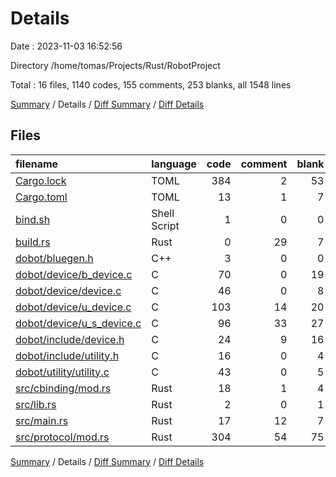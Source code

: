 # Details

Date : 2023-11-03 16:52:56

Directory /home/tomas/Projects/Rust/RobotProject

Total : 16 files,  1140 codes, 155 comments, 253 blanks, all 1548 lines

[Summary](results.md) / Details / [Diff Summary](diff.md) / [Diff Details](diff-details.md)

## Files
| filename | language | code | comment | blank | total |
| :--- | :--- | ---: | ---: | ---: | ---: |
| [Cargo.lock](/Cargo.lock) | TOML | 384 | 2 | 53 | 439 |
| [Cargo.toml](/Cargo.toml) | TOML | 13 | 1 | 7 | 21 |
| [bind.sh](/bind.sh) | Shell Script | 1 | 0 | 0 | 1 |
| [build.rs](/build.rs) | Rust | 0 | 29 | 7 | 36 |
| [dobot/bluegen.h](/dobot/bluegen.h) | C++ | 3 | 0 | 0 | 3 |
| [dobot/device/b_device.c](/dobot/device/b_device.c) | C | 70 | 0 | 19 | 89 |
| [dobot/device/device.c](/dobot/device/device.c) | C | 46 | 0 | 8 | 54 |
| [dobot/device/u_device.c](/dobot/device/u_device.c) | C | 103 | 14 | 20 | 137 |
| [dobot/device/u_s_device.c](/dobot/device/u_s_device.c) | C | 96 | 33 | 27 | 156 |
| [dobot/include/device.h](/dobot/include/device.h) | C | 24 | 9 | 16 | 49 |
| [dobot/include/utility.h](/dobot/include/utility.h) | C | 16 | 0 | 4 | 20 |
| [dobot/utility/utility.c](/dobot/utility/utility.c) | C | 43 | 0 | 5 | 48 |
| [src/cbinding/mod.rs](/src/cbinding/mod.rs) | Rust | 18 | 1 | 4 | 23 |
| [src/lib.rs](/src/lib.rs) | Rust | 2 | 0 | 1 | 3 |
| [src/main.rs](/src/main.rs) | Rust | 17 | 12 | 7 | 36 |
| [src/protocol/mod.rs](/src/protocol/mod.rs) | Rust | 304 | 54 | 75 | 433 |

[Summary](results.md) / Details / [Diff Summary](diff.md) / [Diff Details](diff-details.md)